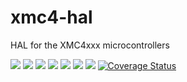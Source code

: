 # xmc4-hal
HAL for the XMC4xxx microcontrollers

![](https://github.com/xmc-rs/xmc4-hal/workflows/XMC%20Devices/badge.svg)
![](https://github.com/xmc-rs/xmc4-hal/workflows/Format/badge.svg?branch=master)
![](https://github.com/xmc-rs/xmc4-hal/workflows/Rust/badge.svg?branch=master)
![](https://github.com/xmc-rs/xmc4-hal/workflows/Clippy/badge.svg?branch=master)
![](https://github.com/xmc-rs/xmc4-hal/workflows/Docs/badge.svg?branch=master)
![](https://github.com/xmc-rs/xmc4-hal/workflows/Todo/badge.svg?branch=master)
![](https://github.com/xmc-rs/xmc4-hal/workflows/Coverage/badge.svg?branch=master)
[![Coverage Status](https://coveralls.io/repos/github/xmc-rs/xmc4-hal/badge.svg?branch=master)](https://coveralls.io/github/xmc-rs/xmc4-hal?branch=master)

